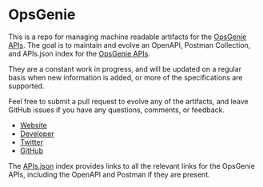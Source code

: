 # OpsGenieThis is a repo for managing machine readable artifacts for the [OpsGenie APIs](http://www.opsgenie.com/). The goal is to maintain and evolve an OpenAPI, Postman Collection, and APIs.json index for the [OpsGenie APIs](http://www.opsgenie.com/).They are a constant work in progress, and will be updated on a regular basis when new information is added, or more of the specifications are supported.Feel free to submit a pull request to evolve any of the artifacts, and leave GitHub issues if you have any questions, comments, or feedback.- [Website](http://www.opsgenie.com/)- [Developer](http://www.opsgenie.com/)- [Twitter](https://twitter.com/opsgenie)- [GitHub](https://github.com/opsgenie)The [APIs.json](https://github.com/api-evangelist/opsgenie/blob/master/apis.json) index provides links to all the relevant links for the OpsGenie APIs, including the OpenAPI and Postman if they are present.